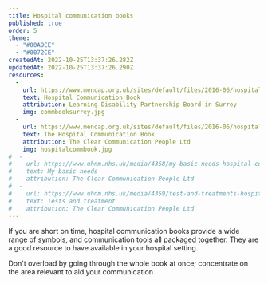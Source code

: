 ```yaml
---
title: Hospital communication books
published: true
order: 5
theme:   
  - "#00A9CE"
  - "#0072CE"
createdAt: 2022-10-25T13:37:26.282Z
updatedAt: 2022-10-25T13:37:26.290Z
resources:
  - 
    url: https://www.mencap.org.uk/sites/default/files/2016-06/hospitalcommunicationbook.pdf
    text: Hospital Communication Book
    attribution: Learning Disability Partnership Board in Surrey
    img: commbooksurrey.jpg
  - 
    url: https://www.mencap.org.uk/sites/default/files/2016-06/hospitalcommunicationbook.pdf
    text: The Hospital Communication Book
    attribution: The Clear Communication People Ltd
    img: hospitalcommbook.jpg
#  - 
#    url: https://www.uhnm.nhs.uk/media/4358/my-basic-needs-hospital-communication-book-resource.pdf
#    text: My basic needs
#    attribution: The Clear Communication People Ltd
#  - 
#    url: https://www.uhnm.nhs.uk/media/4359/test-and-treatments-hospital-communication-book-resources.pdf
#    text: Tests and treatment
#    attribution: The Clear Communication People Ltd
---
```

If you are short on time, hospital communication books provide a wide range of symbols, and communication tools all packaged together. They are a good resource to have available in your hospital setting.

<toolbox-resource-links :links="resources"></toolbox-resource-links>

<toolbox-top-tip>Don't overload by going through the whole book at once; concentrate on the area relevant to aid your communication</toolbox-top-tip>